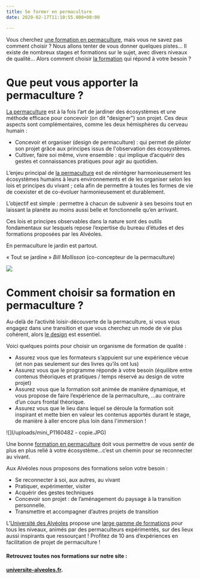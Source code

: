 ```yaml
---
title: Se former en permaculture
date: 2020-02-17T11:10:55.000+00:00

---
```

Vous cherchez [une formation en permaculture](https://universite-alveoles.fr/catalogue/), mais vous ne savez pas comment choisir ?
Nous allons tenter de vous donner quelques pistes…
Il existe de nombreux stages et formations sur le sujet, avec divers niveaux de qualité…
Alors comment choisir [la formation](https://universite-alveoles.fr/catalogue/) qui répond à votre besoin ?

# Que peut vous apporter la permaculture ?

[La permaculture](https://www.atelier-alveoles.fr/paysage-permaculture/) est à la fois l’art de jardiner des écosystèmes et une méthode efficace pour concevoir (on dit "designer") son projet.
Ces deux aspects sont complémentaires, comme les deux hémisphères du cerveau humain :

* Concevoir et organiser (design de permaculture) : qui permet de piloter son projet grâce aux principes issus de l'observation des écosystèmes.
* Cultiver, faire soi même, vivre ensemble : qui implique d’acquérir des gestes et connaissances pratiques pour agir au quotidien.

L’enjeu principal de [la permaculture](https://www.atelier-alveoles.fr/paysage-permaculture/) est de réintégrer harmonieusement les écosystèmes humains à leurs environnements et de les organiser selon les lois et principes du vivant ; cela afin de permettre à toutes les formes de vie de coexister et de co-évoluer harmonieusement et durablement.

L’objectif est simple : permettre à chacun de subvenir à ses besoins tout en laissant la planète au moins aussi belle et fonctionnelle qu’en arrivant.

Ces lois et principes observables dans la nature sont des outils fondamentaux sur lesquels repose l’expertise du bureau d’études et des formations proposées par les Alvéoles.

En permaculture le jardin est partout.

« Tout se jardine »  _Bill Mollisson_ (co-concepteur de la permaculture)

![](/uploads/mini_Formation-permaculture-Atelier-Alvéoles-20178.JPG)

# Comment choisir sa formation en permaculture ?

Au-delà de l’activité loisir-découverte de la permaculture, si vous vous engagez dans une transition et que vous cherchez un mode de vie plus cohérent, alors [le design](https://www.atelier-alveoles.fr/etudes-conseils/) est essentiel.

Voici quelques points pour choisir un organisme de formation de qualité :

* Assurez vous que les formateurs s’appuient sur une expérience vécue (et non pas seulement sur des livres qu’ils ont lus)
* Assurez vous que le programme réponde à votre besoin (équilibre entre contenus théoriques et pratiques / temps réservé au design de votre projet)
* Assurez vous que la formation soit animée de manière dynamique, et vous propose de faire l’expérience de la permaculture, …au contraire d’un cours frontal théorique.
* Assurez vous que le lieu dans lequel se déroule la formation soit inspirant et mette bien en valeur les contenus apportés durant le stage, de manière à aller encore plus loin dans l'immersion !

![](/uploads/mini_P1160482 - copie.JPG)

Une bonne [formation en permaculture](https://universite-alveoles.fr/catalogue/) doit vous permettre de vous sentir de plus en plus relié à votre écosystème…c’est un chemin pour se reconnecter au vivant.

Aux Alvéoles nous proposons des formations selon votre besoin :

* Se reconnecter à soi, aux autres, au vivant
* Pratiquer, expérimenter, visiter
* Acquérir des gestes techniques
* Concevoir son projet : de l’aménagement du paysage à la transition personnelle.
* Transmettre et accompagner d’autres projets de transition

L’[Université des Alvéoles](https://universite-alveoles.fr/?utm_source=formation-permaculture.fr "Formation en permaculture") propose une [large gamme de formations](https://universite-alveoles.fr/catalogue/?utm_source=formation-permaculture.fr "le catalogue") pour tous les niveaux, animés par des permaculteurs expérimentés, sur des lieux aussi inspirants que ressourçant !
Profitez de 10 ans d’expériences en facilitation de projet de permaculture !

#### **Retrouvez toutes nos formations sur notre site :**

####  [**universite-alveoles.fr**](https://universite-alveoles.fr/?utm_source=formation-permaculture.fr)**.**